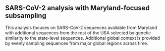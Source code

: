 ## SARS-CoV-2 analysis with Maryland-focused subsampling
This analysis focuses on SARS-CoV-2 sequences available from Maryland with additional sequences from the rest of the USA selected by genetic similarity to the state-level sequences. Additional global context is provided by evenly sampling sequences from major global regions across time.
